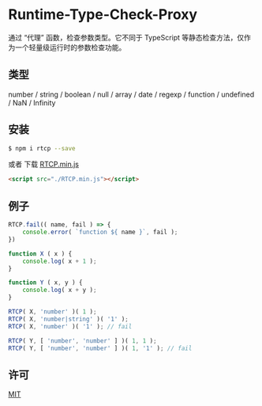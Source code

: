 # Runtime-Type-Check-Proxy

通过 “代理” 函数，检查参数类型。它不同于 TypeScript 等静态检查方法，仅作为一个轻量级运行时的参数检查功能。

## 类型

number / string / boolean / null / array / date / regexp / function / undefined / NaN / Infinity

## 安装

```sh
$ npm i rtcp --save
```

或者 下载 [RTCP.min.js](https://github.com/yyued/Runtime-Type-Check-Proxy/blob/master/dist/RTCP.min.js)

```html
<script src="./RTCP.min.js"></script>
```

## 例子

```js
RTCP.fail(( name, fail ) => {
    console.error( `function ${ name }`, fail );
})

function X ( x ) {
    console.log( x + 1 );
}

function Y ( x, y ) {
    console.log( x + y );
}

RTCP( X, 'number' )( 1 );
RTCP( X, 'number|string' )( '1' );
RTCP( X, 'number' )( '1' ); // fail

RTCP( Y, [ 'number', 'number' ] )( 1, 1 );
RTCP( Y, [ 'number', 'number' ] )( 1, '1' ); // fail
```

## 许可

[MIT](./LICENSE)
